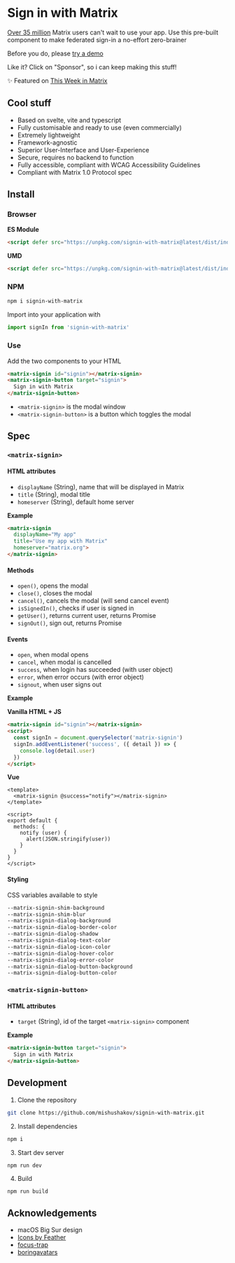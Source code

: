 # Sign in with Matrix

[Over 35 million](https://techcrunch.com/2021/07/27/element-a-messaging-app-built-on-the-decentralized-matrix-protocol-raises-30m/) Matrix users can't wait to use your app. Use this pre-built component to make federated sign-in a no-effort zero-brainer

Before you do, please [try a demo](https://mishushakov.github.io/signin-with-matrix)

Like it? Click on "Sponsor", so i can keep making this stuff!

✨ Featured on [This Week in Matrix](https://matrix.org/blog/2021/11/12/this-week-in-matrix-2021-11-12)

## Cool stuff

- Based on svelte, vite and typescript
- Fully customisable and ready to use (even commercially)
- Extremely lightweight
- Framework-agnostic
- Superior User-Interface and User-Experience
- Secure, requires no backend to function
- Fully accessible, compliant with WCAG Accessibility Guidelines
- Compliant with Matrix 1.0 Protocol spec

## Install

### Browser

**ES Module**

```html
<script defer src="https://unpkg.com/signin-with-matrix@latest/dist/index.es.js"></script>
```

**UMD**

```html
<script defer src="https://unpkg.com/signin-with-matrix@latest/dist/index.umd.js"></script>
```

### NPM

```sh
npm i signin-with-matrix
```

Import into your application with

```js
import signIn from 'signin-with-matrix'
```

### Use

Add the two components to your HTML

```html
<matrix-signin id="signin"></matrix-signin>
<matrix-signin-button target="signin">
  Sign in with Matrix
</matrix-signin-button>
```

- `<matrix-signin>` is the modal window
- `<matrix-signin-button>` is a button which toggles the modal

## Spec

### `<matrix-signin>`

#### HTML attributes

- `displayName` (String), name that will be displayed in Matrix
- `title` (String), modal title
- `homeserver` (String), default home server

**Example**

```html
<matrix-signin
  displayName="My app"
  title="Use my app with Matrix"
  homeserver="matrix.org">
</matrix-signin>
```

#### Methods

- `open()`, opens the modal
- `close()`, closes the modal
- `cancel()`, cancels the modal (will send cancel event)
- `isSignedIn()`, checks if user is signed in
- `getUser()`, returns current user, returns Promise
- `signOut()`, sign out, returns Promise

#### Events

- `open`, when modal opens
- `cancel`, when modal is cancelled
- `success`, when login has succeeded (with user object)
- `error`, when error occurs (with error object)
- `signout`, when user signs out

**Example**

**Vanilla HTML + JS**

```html
<matrix-signin id="signin"></matrix-signin>
<script>
  const signIn = document.querySelector('matrix-signin')
  signIn.addEventListener('success', ({ detail }) => {
    console.log(detail.user)
  })
</script>
```

**Vue**

```vue
<template>
  <matrix-signin @success="notify"></matrix-signin>
</template>

<script>
export default {
  methods: {
    notify (user) {
      alert(JSON.stringify(user))
    }
  }
}
</script>
```

#### Styling

CSS variables available to style

```css
--matrix-signin-shim-background
--matrix-signin-shim-blur
--matrix-signin-dialog-background
--matrix-signin-dialog-border-color
--matrix-signin-dialog-shadow
--matrix-signin-dialog-text-color
--matrix-signin-dialog-icon-color
--matrix-signin-dialog-hover-color
--matrix-signin-dialog-error-color
--matrix-signin-dialog-button-background
--matrix-signin-dialog-button-color
```

### `<matrix-signin-button>`

#### HTML attributes

- `target` (String), id of the target `<matrix-signin>` component

**Example**

```html
<matrix-signin-button target="signin">
  Sign in with Matrix
</matrix-signin-button>
```

## Development

1. Clone the repository

```sh
git clone https://github.com/mishushakov/signin-with-matrix.git
```

2. Install dependencies

```sh
npm i
```

3. Start dev server

```sh
npm run dev
```

4. Build

```
npm run build
```

## Acknowledgements

- macOS Big Sur design
- [Icons by Feather](https://github.com/feathericons/feather)
- [focus-trap](https://github.com/focus-trap/focus-trap)
- [boringavatars](https://boringavatars.com)
